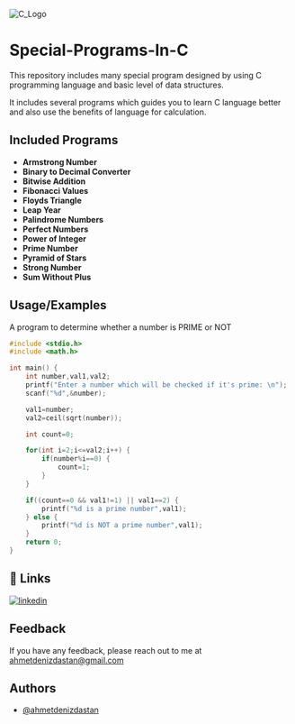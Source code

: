 ![C_Logo](https://user-images.githubusercontent.com/89015461/184002240-bf67e2cd-d1e4-4a5d-baad-c2b77631ab1f.png)

# Special-Programs-In-C

This repository includes many special program designed by using C programming language and basic level of data structures.

It includes several programs which guides you to learn C language better and also use the benefits of language for calculation.

## Included Programs
* __Armstrong Number__
* __Binary to Decimal Converter__
* __Bitwise Addition__
* __Fibonacci Values__
* __Floyds Triangle__
* __Leap Year__
* __Palindrome Numbers__
* __Perfect Numbers__
* __Power of Integer__
* __Prime Number__
* __Pyramid of Stars__
* __Strong Number__
* __Sum Without Plus__

## Usage/Examples
A program to determine whether a number is PRIME or NOT

```c
#include <stdio.h>
#include <math.h>

int main() {
    int number,val1,val2;
    printf("Enter a number which will be checked if it's prime: \n");
    scanf("%d",&number);

    val1=number;
    val2=ceil(sqrt(number));

    int count=0;

    for(int i=2;i<=val2;i++) {
        if(number%i==0) {
            count=1;
        }
    }

    if((count==0 && val1!=1) || val1==2) {
        printf("%d is a prime number",val1);
    } else {
        printf("%d is NOT a prime number",val1);
    }
    return 0;
}

```


## 🔗 Links
[![linkedin](https://img.shields.io/badge/linkedin-0A66C2?style=for-the-badge&logo=linkedin&logoColor=white)](https://www.linkedin.com/in/ahmetdenizdastan)

## Feedback

If you have any feedback, please reach out to me at ahmetdenizdastan@gmail.com


## Authors

- [@ahmetdenizdastan](https://www.github.com/saddeg21)

